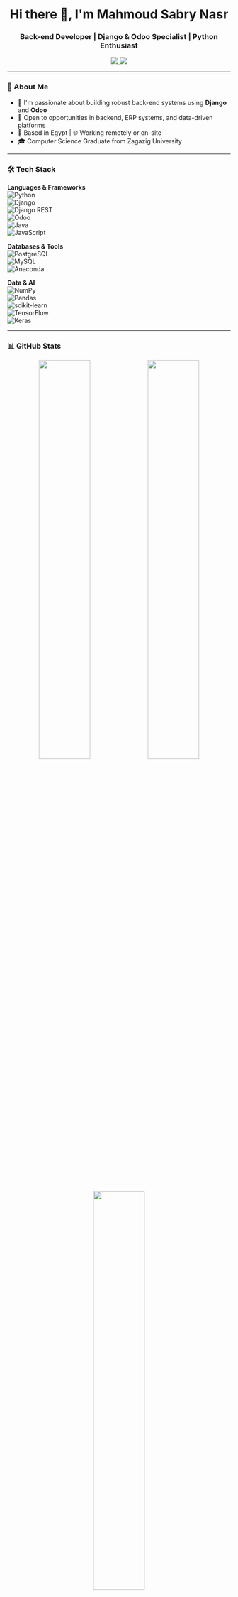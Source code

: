 <h1 align="center">Hi there 👋, I'm Mahmoud Sabry Nasr</h1>
<h3 align="center">Back-end Developer | Django & Odoo Specialist | Python Enthusiast</h3>

<p align="center">
  <a href="https://linkedin.com/in/mahmoudnasr77">
    <img src="https://img.shields.io/badge/LinkedIn-Connect-blue?logo=linkedin&style=flat-square" />
  </a>
  <a href="mailto:mahmoudsabrynasr@gmail.com">
    <img src="https://img.shields.io/badge/Gmail-Contact-red?logo=gmail&style=flat-square" />
  </a>
</p>

---

### 🚀 About Me

- 🧠 I'm passionate about building robust back-end systems using **Django** and **Odoo**  
- 💼 Open to opportunities in backend, ERP systems, and data-driven platforms  
- 📍 Based in Egypt | 🌐 Working remotely or on-site  
- 🎓 Computer Science Graduate from Zagazig University  

---

### 🛠️ Tech Stack

**Languages & Frameworks**  
![Python](https://img.shields.io/badge/Python-3776AB?style=for-the-badge&logo=python&logoColor=white)  
![Django](https://img.shields.io/badge/Django-092E20?style=for-the-badge&logo=django&logoColor=white)  
![Django REST](https://img.shields.io/badge/Django%20REST-ff1709?style=for-the-badge&logo=django&logoColor=white&labelColor=gray)  
![Odoo](https://img.shields.io/badge/Odoo-4B0082?style=for-the-badge&logo=odoo&logoColor=white)  
![Java](https://img.shields.io/badge/Java-ED8B00?style=for-the-badge&logo=openjdk&logoColor=white)  
![JavaScript](https://img.shields.io/badge/JavaScript-F7DF1E?style=for-the-badge&logo=javascript&logoColor=black)  

**Databases & Tools**  
![PostgreSQL](https://img.shields.io/badge/PostgreSQL-316192?style=for-the-badge&logo=postgresql&logoColor=white)  
![MySQL](https://img.shields.io/badge/MySQL-4479A1?style=for-the-badge&logo=mysql&logoColor=white)  
![Anaconda](https://img.shields.io/badge/Anaconda-44A833?style=for-the-badge&logo=anaconda&logoColor=white)  

**Data & AI**  
![NumPy](https://img.shields.io/badge/NumPy-013243?style=for-the-badge&logo=numpy&logoColor=white)  
![Pandas](https://img.shields.io/badge/Pandas-150458?style=for-the-badge&logo=pandas&logoColor=white)  
![scikit-learn](https://img.shields.io/badge/Scikit--Learn-F7931E?style=for-the-badge&logo=scikit-learn&logoColor=white)  
![TensorFlow](https://img.shields.io/badge/TensorFlow-FF6F00?style=for-the-badge&logo=TensorFlow&logoColor=white)  
![Keras](https://img.shields.io/badge/Keras-D00000?style=for-the-badge&logo=keras&logoColor=white)  

---

### 📊 GitHub Stats

<div align="center">
  <img src="https://github-readme-stats.vercel.app/api?username=MahmoudsNasr77&show_icons=true&theme=material-palenight&hide_border=false" width="48%" />
  <img src="https://github-readme-streak-stats.herokuapp.com/?user=MahmoudsNasr77&theme=material-palenight&hide_border=false" width="48%" />
</div>

<div align="center">
  <img src="https://github-readme-stats.vercel.app/api/top-langs/?username=MahmoudsNasr77&layout=compact&theme=material-palenight&hide_border=false" width="48%" />
</div>

---

### 🏆 GitHub Trophies

<p align="center">
  <img src="https://github-profile-trophy.vercel.app/?username=MahmoudsNasr77&theme=radical&no-frame=true&margin-w=10" />
</p>

---

<!-- Powered by Mahmoud Sabry Nasr | Created with ❤️ -->

